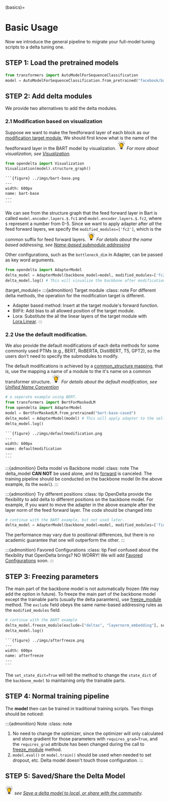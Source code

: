 (basics)=
# Basic Usage
Now we introduce the general pipeline to migrate your full-model tuning scripts to a delta tuning one. 

## STEP 1: Load the pretrained models

```python
from transformers import AutoModelForSequenceClassification
model = AutoModelForSequenceClassification.from_pretrained("facebook/bart-base") # suppose we load BART
```

## STEP 2: Add delta modules
We provide two alternatives to add the delta modules.
### 2.1 Modification based on visualization
Suppose we want to make the feedforward layer of each block as our [modification target module](target_module),
We should first know what is the name of the feedforward layer in the BART model by visualization. <img src="../imgs/hint-icon-2.jpg" height="30px"> *For more about visualization, see [Visualization](visualization).*

```python
from opendelta import Visualization
Visualization(model).structure_graph()
```

````{collapse} <span style="color:rgb(141, 99, 224);font-weight:bold;font-style:italic">Click to view output</span>
```{figure} ../imgs/bart-base.png
---
width: 600px
name: bart-base
---
```
````




We can see from the structure graph that the feed forward layer in Bart is called `model.encoder.layers.$.fc1` and `model.encoder.layers.$.fc2`, where
`$` represent a number from 0-5.  Since we want to apply adapter after *all* the feed forward layers, we specify the `modified_modules=['fc2']`, which is the common suffix for feed forward layers.
<img src="../imgs/hint-icon-2.jpg" height="30px">  *For details about the name based addressing, see [Name-based submodule addressing](namebasedaddr)*

Other configurations, such as the `bottleneck_dim` in Adapter, can be passed as key word arguments.
```python
from opendelta import AdapterModel
delta_model = AdapterModel(backbone_model=model, modified_modules=['fc2'], bottleneck_dim=12)
delta_model.log() # This will visualize the backbone after modification and other information.
```

(target_module)=
:::{admonition} Target module
:class: note
For different delta methods, the operation for the modification target is different.
- Adapter based method: Insert at the target module's forward function.
- BitFit: Add bias to all allowed position of the target module.
- Lora: Substitute the all the linear layers of the target module with [Lora.Linear](https://github.com/microsoft/LoRA/blob/main/loralib/layers.py#L92).
:::

### 2.2 Use the default modification.
We also provide the default modifications of each delta methods for some commonly used PTMs (e.g., BERT, RoBERTA, DistilBERT, T5, GPT2), so the users don't need to specify the submodules to modify.

The default modifications is achieved by a [common_structure mapping](commonstructure), that is, use the mapping a name of a module to the it's name on a common transformer structure. <img src="../imgs/hint-icon-2.jpg" height="30px">  *For details about the default modification, see [Unified Name Convention](unifyname)*



```python
# a seperate example using BERT.
from transformers import BertForMaskedLM
from opendelta import AdapterModel
model = BertForMaskedLM.from_pretrained("bert-base-cased")
delta_model = AdapterModel(model) # This will apply adapter to the self-attn and feed-forward layer.
delta_model.log()
```
````{collapse} <span style="color:rgb(141, 99, 224);font-weight:bold;font-style:italic">Click to view output</span>
```{figure} ../imgs/defaultmodification.png
---
width: 600px
name: defaultmodification
---
```
````




:::{admonition} Delta model vs Backbone model
:class: note
The delta_model **CAN NOT**  be used alone, and its [forward](opendelta.basemodel.DeltaBase.forward) is canceled. The training pipeline should be conducted on the backbone model (In the above example, its the `model`).
:::

:::{admonition} Try different positions
:class: tip
OpenDelta provide the flexibility to add delta to different positions on the backbone model. For example, If you want to move the adapter in the above example after the layer norm of the feed forward layer. The code should be changed into
```python
# continue with the BART example, but not used later.
delta_model = AdapterModel(backbone_model=model, modified_modules=['final_layer_norm'], bottleneck_dim=12)
```
The performance may vary due to positional differences, but there is no academic guarantee that one will outperform the other.
:::


:::{admonition} Favored Configurations
:class: tip
Feel confused about the flexibility that OpenDelta brings? NO WORRY! We will add [Favored Configurations](favoredconfiguration) soon.
:::

## STEP 3: Freezing parameters
The main part of the backbone model is not automatically frozen (We may add the option in future). To freeze the main part of the backbone model except the trainable parts (usually the delta paramters), use [freeze_module](opendelta.basemodel.DeltaBase.freeze_module) method. The `exclude` field obeys the same name-based addressing rules as the `modified_modules` field.

```python
# continue with the BART example
delta_model.freeze_module(exclude=["deltas", "layernorm_embedding"], set_state_dict=True)
delta_model.log()
```
````{collapse} <span style="color:rgb(141, 99, 224);font-weight:bold;font-style:italic">Click to view output</span>
```{figure} ../imgs/afterfreeze.png
---
width: 600px
name: afterfreeze
---
```
````
The `set_state_dict=True`  will tell the method to change the `state_dict` of the `backbone_model` to maintaining only the trainable parts. 


## STEP 4: Normal training pipeline

The **model** then can be trained in traditional training scripts. Two things should be noticed:

:::{admonition} Note
:class: note
1. No need to change the optimizer, since the optimizer will only calculated and store gradient for those parameters with `requires_grad=True`, and the `requires_grad` attribute has been changed during the call to [freeze_module](opendelta.basemodel.DeltaBase.freeze_module) method.
2. `model.eval()` or `model.train()` should be used when needed to set dropout, etc. Delta model doesn't touch those configuration.
:::
## STEP 5: Saved/Share the Delta Model

<img src="../imgs/hint-icon-2.jpg" height="30px"> *see [Save a delta model to local, or share with the community](saveload).*




